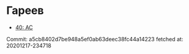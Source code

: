 # Гареев
- [40: AC](40.md)

Commit: a5cb8402d7be948a5ef0ab63deec38fc44a14223
 fetched at: 20201217-234718
